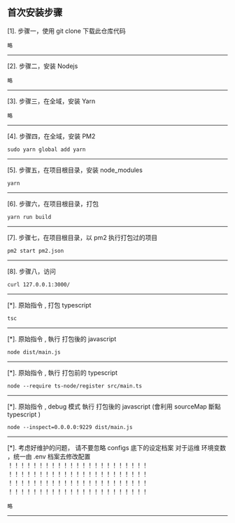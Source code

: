 
## 首次安装步骤

[1]. 步骤一，使用 git clone 下载此仓库代码
```shell
略
```
---------------------------------------

[2]. 步骤二，安装 Nodejs
```OS
略
```
---------------------------------------


[3]. 步骤三，在全域，安装 Yarn
```OS
略
```
---------------------------------------

[4]. 步骤四，在全域，安装 PM2
```shell
sudo yarn global add yarn
```
---------------------------------------


[5]. 步骤五，在项目根目录，安装 node_modules
```shell
yarn
```
---------------------------------------


[6]. 步骤六，在项目根目录，打包
```shell
yarn run build
```
---------------------------------------

[7]. 步骤七，在项目根目录，以 pm2 执行打包过的项目
```shell
pm2 start pm2.json
```
---------------------------------------

[8]. 步骤八，访问
```shell
curl 127.0.0.1:3000/
```
---------------------------------------


[*]. 原始指令 , 打包 typescript
```shell
tsc 
```
---------------------------------------

[*]. 原始指令 , 執行 打包後的 javascript
```shell
node dist/main.js
```
---------------------------------------

[*]. 原始指令 , 執行 打包前的 typescript
```shell
node --require ts-node/register src/main.ts
```
---------------------------------------

[*]. 原始指令 , debug 模式 執行 打包後的 javascript (會利用 sourceMap 斷點 typescript )
```shell
node --inspect=0.0.0.0:9229 dist/main.js
```
---------------------------------------


[*]. 考虑好维护的问题，
     请不要忽略 configs 底下的设定档案
     对于运维 环境变数 ，统一由 .env 档案去修改配置
     ！！！！！！！！！！！！！！！！！！！！！！！
     ！！！！！！！！！！！！！！！！！！！！！！！
     ！！！！！！！！！！！！！！！！！！！！！！！
     ！！！！！！！！！！！！！！！！！！！！！！！
```shell
略
```
---------------------------------------